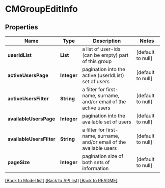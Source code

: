 # CMGroupEditInfo
## Properties

| Name | Type | Description | Notes |
|------------ | ------------- | ------------- | -------------|
| **userIdList** | **List** | a list of user-ids (can be empty) part of this group | [default to null] |
| **activeUsersPage** | **Integer** | pagination into the active (userIdList) set of users | [default to null] |
| **activeUsersFilter** | **String** | a filter for first-name, surname, and/or email of the active users | [default to null] |
| **availableUsersPage** | **Integer** | pagination into the available set of users | [default to null] |
| **availableUsersFilter** | **String** | a filter for first-name, surname, and/or email of the available users | [default to null] |
| **pageSize** | **Integer** | pagination size of both sets of information | [default to null] |

[[Back to Model list]](../README.md#documentation-for-models) [[Back to API list]](../README.md#documentation-for-api-endpoints) [[Back to README]](../README.md)

